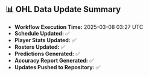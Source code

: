 ## 📊 OHL Data Update Summary
- **Workflow Execution Time:** 2025-03-08 03:27 UTC
- **Schedule Updated:** ✅
- **Player Stats Updated:** ✅
- **Rosters Updated:** ✅
- **Predictions Generated:** ✅
- **Accuracy Report Generated:** ✅
- **Updates Pushed to Repository:** ✅
